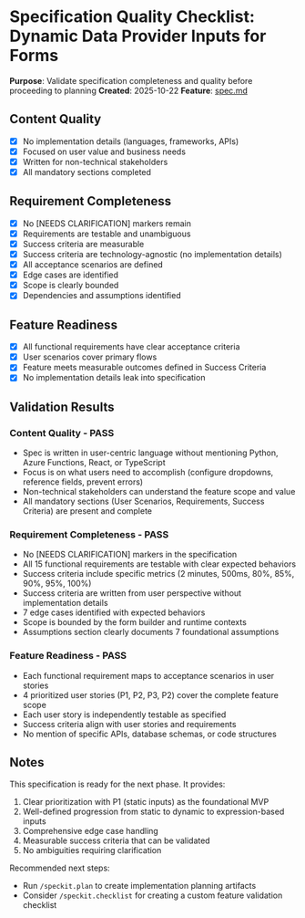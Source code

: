 # Specification Quality Checklist: Dynamic Data Provider Inputs for Forms

**Purpose**: Validate specification completeness and quality before proceeding to planning
**Created**: 2025-10-22
**Feature**: [spec.md](../spec.md)

## Content Quality

- [x] No implementation details (languages, frameworks, APIs)
- [x] Focused on user value and business needs
- [x] Written for non-technical stakeholders
- [x] All mandatory sections completed

## Requirement Completeness

- [x] No [NEEDS CLARIFICATION] markers remain
- [x] Requirements are testable and unambiguous
- [x] Success criteria are measurable
- [x] Success criteria are technology-agnostic (no implementation details)
- [x] All acceptance scenarios are defined
- [x] Edge cases are identified
- [x] Scope is clearly bounded
- [x] Dependencies and assumptions identified

## Feature Readiness

- [x] All functional requirements have clear acceptance criteria
- [x] User scenarios cover primary flows
- [x] Feature meets measurable outcomes defined in Success Criteria
- [x] No implementation details leak into specification

## Validation Results

### Content Quality - PASS
- Spec is written in user-centric language without mentioning Python, Azure Functions, React, or TypeScript
- Focus is on what users need to accomplish (configure dropdowns, reference fields, prevent errors)
- Non-technical stakeholders can understand the feature scope and value
- All mandatory sections (User Scenarios, Requirements, Success Criteria) are present and complete

### Requirement Completeness - PASS
- No [NEEDS CLARIFICATION] markers in the specification
- All 15 functional requirements are testable with clear expected behaviors
- Success criteria include specific metrics (2 minutes, 500ms, 80%, 85%, 90%, 95%, 100%)
- Success criteria are written from user perspective without implementation details
- 7 edge cases identified with expected behaviors
- Scope is bounded by the form builder and runtime contexts
- Assumptions section clearly documents 7 foundational assumptions

### Feature Readiness - PASS
- Each functional requirement maps to acceptance scenarios in user stories
- 4 prioritized user stories (P1, P2, P3, P2) cover the complete feature scope
- Each user story is independently testable as specified
- Success criteria align with user stories and requirements
- No mention of specific APIs, database schemas, or code structures

## Notes

This specification is ready for the next phase. It provides:
1. Clear prioritization with P1 (static inputs) as the foundational MVP
2. Well-defined progression from static to dynamic to expression-based inputs
3. Comprehensive edge case handling
4. Measurable success criteria that can be validated
5. No ambiguities requiring clarification

Recommended next steps:
- Run `/speckit.plan` to create implementation planning artifacts
- Consider `/speckit.checklist` for creating a custom feature validation checklist
